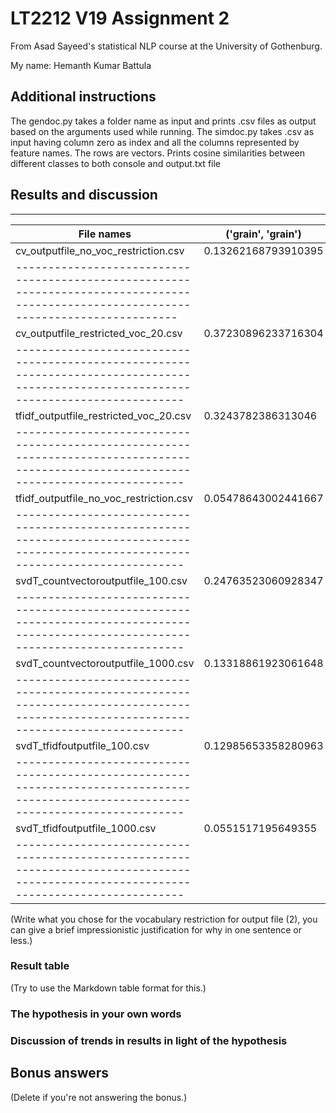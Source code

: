 # LT2212 V19 Assignment 2

From Asad Sayeed's statistical NLP course at the University of Gothenburg.

My name: Hemanth Kumar Battula

## Additional instructions
The gendoc.py takes a folder name as input and prints .csv files as output based on the 
arguments used while running.
The simdoc.py takes .csv as input having column zero as index and all the columns represented
by feature names. The rows are vectors. Prints cosine similarities between different classes
to both console and output.txt file

## Results and discussion
-------------------------------------------------------------------------------------------------------------------------------------
| File names                             | ('grain', 'grain')    | ('grain', 'crude')  | ('crude', 'grain')   | ('crude', 'crude')  |
|----------------------------------------|-----------------------|---------------------|----------------------|---------------------|
| cv_outputfile_no_voc_restriction.csv   | 0.13262168793910395   | 0.0776268579319673  | 0.07762685793196729  | 0.16846136029580638 |
-------------------------------------------------------------------------------------------------------------------------------------|
| cv_outputfile_restricted_voc_20.csv    | 0.37230896233716304	  | 0.25005894898638004 | 0.25005894898638     | 0.5232922357746077   |
--------------------------------------------------------------------------------------------------------------------------------------|
| tfidf_outputfile_restricted_voc_20.csv | 0.3243782386313046	  | 0.16023570818171123 | 0.16023570818171123  | 0.4328152405665922   |
--------------------------------------------------------------------------------------------------------------------------------------|
| tfidf_outputfile_no_voc_restriction.csv| 0.05478643002441667	  | 0.021621651047495197| 0.021621651047495197 | 0.056175959905801445 |
--------------------------------------------------------------------------------------------------------------------------------------|
| svdT_countvectoroutputfile_100.csv	 | 0.24763523060928347	  | 0.14283904427243252 | 0.14283904427243252  | 0.3040137260225901  |
--------------------------------------------------------------------------------------------------------------------------------------|
| svdT_countvectoroutputfile_1000.csv	 | 0.13318861923061648	  | 0.07776683914671656 | 0.07776683914671656  | 0.1688354782793359   |
--------------------------------------------------------------------------------------------------------------------------------------|
| svdT_tfidfoutputfile_100.csv		     | 0.12985653358280963	  | 0.05929754450347478 | 0.05929754450347479  | 0.14895135157490838  |
--------------------------------------------------------------------------------------------------------------------------------------|
| svdT_tfidfoutputfile_1000.csv	         | 0.0551517195649355	  | 0.021710958699288095| 0.02171095869928809  | 0.05646208224152123  |
-------------------------------------------------------------------------------------------------------------------------------------- |          



(Write what you chose for the vocabulary restriction for output file
(2), you can give a brief impressionistic justification for why in one
sentence or less.)

### Result table

(Try to use the Markdown table format for this.)

### The hypothesis in your own words

### Discussion of trends in results in light of the hypothesis

## Bonus answers

(Delete if you're not answering the bonus.)
